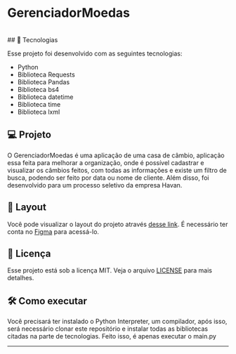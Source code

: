 # GerenciadorMoedas

<br>
## 🚀 Tecnologias

Esse projeto foi desenvolvido com as seguintes tecnologias:

- Python
- Biblioteca Requests
- Biblioteca Pandas
- Biblioteca bs4
- Biblioteca datetime
- Biblioteca time
- Biblioteca lxml

## 💻 Projeto

O GerenciadorMoedas é uma aplicação de uma casa de câmbio, aplicação essa feita para melhorar a organização, onde é possível cadastrar e visualizar os câmbios feitos, com todas as informações e existe um filtro de busca, podendo ser feito por data ou nome de cliente. Além disso, foi desenvolvido para um processo seletivo da empresa Havan.

## 🔖 Layout

Você pode visualizar o layout do projeto através [desse link](https://www.figma.com/file/lULPULG0LPfHgYed0so5H1/GerenciadorMoedas?node-id=0%3A1). É necessário ter conta no [Figma](https://figma.com) para acessá-lo.

## :memo: Licença

Esse projeto está sob a licença MIT. Veja o arquivo [LICENSE](.github/LICENSE) para mais detalhes.

## 🛠️ Como executar

Você precisará ter instalado o Python Interpreter, um compilador, após isso, será necessário clonar este repositório e instalar todas as bibliotecas citadas na parte de tecnologias. Feito isso, é apenas executar o main.py

---

